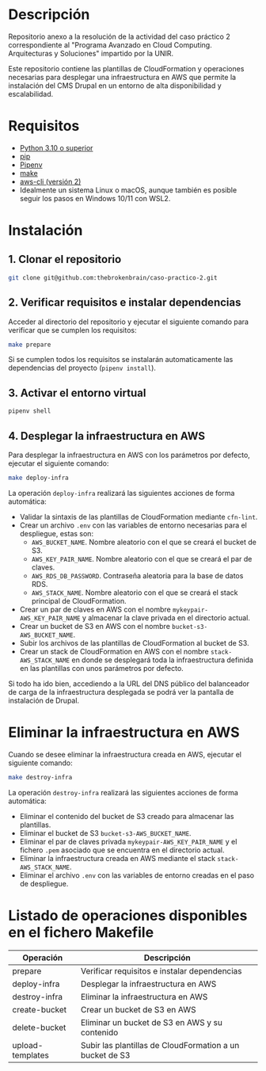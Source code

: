 # Descripción
Repositorio anexo a la resolución de la actividad del caso práctico 2 correspondiente al "Programa Avanzado en Cloud
Computing. Arquitecturas y Soluciones" impartido por la UNIR.

Este repositorio contiene las plantillas de CloudFormation y operaciones necesarias para desplegar una infraestructura
en AWS que permite la instalación del CMS Drupal en un entorno de alta disponibilidad y escalabilidad.

# Requisitos
- [Python 3.10 o superior](https://www.python.org/downloads/)
- [pip](https://pip.pypa.io/en/stable/installation/)
- [Pipenv](https://pypi.org/project/pipenv/)
- [make](https://www.gnu.org/software/make/)
- [aws-cli (versión 2)](https://docs.aws.amazon.com/es_es/cli/latest/userguide/getting-started-install.html)
- Idealmente un sistema Linux o macOS, aunque también es posible seguir los pasos en Windows 10/11 con WSL2.

# Instalación

## 1. Clonar el repositorio

```bash
git clone git@github.com:thebrokenbrain/caso-practico-2.git
```

## 2. Verificar requisitos e instalar dependencias

Acceder al directorio del repositorio y ejecutar el siguiente comando para verificar que se cumplen los requisitos:

```bash
make prepare
```

Si se cumplen todos los requisitos se instalarán automaticamente las dependencias del proyecto (`pipenv install`).

## 3. Activar el entorno virtual

```bash
pipenv shell
```

## 4. Desplegar la infraestructura en AWS

Para desplegar la infraestructura en AWS con los parámetros por defecto, ejecutar el siguiente comando:

```bash
make deploy-infra
```

La operación `deploy-infra` realizará las siguientes acciones de forma automática:

- Validar la sintaxis de las plantillas de CloudFormation mediante `cfn-lint`.
- Crear un archivo `.env` con las variables de entorno necesarias para el despliegue, estas son:
  - `AWS_BUCKET_NAME`. Nombre aleatorio con el que se creará el bucket de S3.
  - `AWS_KEY_PAIR_NAME`. Nombre aleatorio con el que se creará el par de claves.
  - `AWS_RDS_DB_PASSWORD`. Contraseña aleatoria para la base de datos RDS.
  - `AWS_STACK_NAME`. Nombre aleatorio con el que se creará el stack principal de CloudFormation.
- Crear un par de claves en AWS con el nombre `mykeypair-AWS_KEY_PAIR_NAME` y almacenar la clave privada en
el directorio actual.
- Crear un bucket de S3 en AWS con el nombre `bucket-s3-AWS_BUCKET_NAME`.
- Subir los archivos de las plantillas de CloudFormation al bucket de S3.
- Crear un stack de CloudFormation en AWS con el nombre `stack-AWS_STACK_NAME` en donde se desplegará toda
la infraestructura definida en las plantillas con unos parámetros por defecto.

Si todo ha ido bien, accediendo a la URL del DNS público del balanceador de carga de la infraestructura desplegada
se podrá ver la pantalla de instalación de Drupal.

# Eliminar la infraestructura en AWS

Cuando se desee eliminar la infraestructura creada en AWS, ejecutar el siguiente comando:

```bash
make destroy-infra
```

La operación `destroy-infra` realizará las siguientes acciones de forma automática:

- Eliminar el contenido del bucket de S3 creado para almacenar las plantillas.
- Eliminar el bucket de S3 `bucket-s3-AWS_BUCKET_NAME`.
- Eliminar el par de claves privada `mykeypair-AWS_KEY_PAIR_NAME` y el fichero `.pem` asociado que se encuentra
en el directorio actual.
- Eliminar la infraestructura creada en AWS mediante el stack `stack-AWS_STACK_NAME`.
- Eliminar el archivo `.env` con las variables de entorno creadas en el paso de despliegue.

# Listado de operaciones disponibles en el fichero Makefile

| Operación        | Descripción                                              |
|------------------|----------------------------------------------------------|
| prepare          | Verificar requisitos e instalar dependencias             |
| deploy-infra     | Desplegar la infraestructura en AWS                      |
| destroy-infra    | Eliminar la infraestructura en AWS                       |
| create-bucket    | Crear un bucket de S3 en AWS                             |
| delete-bucket    | Eliminar un bucket de S3 en AWS y su contenido           |
| upload-templates | Subir las plantillas de CloudFormation a un bucket de S3 |